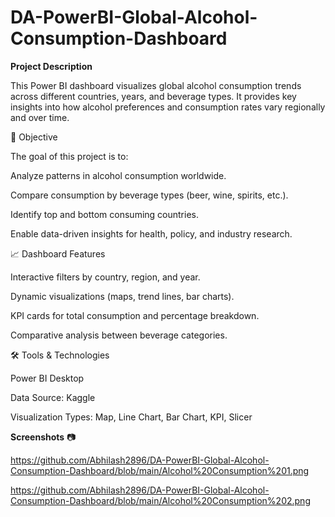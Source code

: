 # DA-PowerBI-Global-Alcohol-Consumption-Dashboard

**Project Description**

This Power BI dashboard visualizes global alcohol consumption trends across different countries, years, and beverage types. It provides key insights into how alcohol preferences and consumption rates vary regionally and over time.

🎯 Objective

The goal of this project is to:

Analyze patterns in alcohol consumption worldwide.

Compare consumption by beverage types (beer, wine, spirits, etc.).

Identify top and bottom consuming countries.

Enable data-driven insights for health, policy, and industry research.



📈 Dashboard Features

Interactive filters by country, region, and year.

Dynamic visualizations (maps, trend lines, bar charts).

KPI cards for total consumption and percentage breakdown.

Comparative analysis between beverage categories.

🛠️ Tools & Technologies

Power BI Desktop

Data Source: Kaggle

Visualization Types: Map, Line Chart, Bar Chart, KPI, Slicer

**Screenshots** 📷

https://github.com/Abhilash2896/DA-PowerBI-Global-Alcohol-Consumption-Dashboard/blob/main/Alcohol%20Consumption%201.png

https://github.com/Abhilash2896/DA-PowerBI-Global-Alcohol-Consumption-Dashboard/blob/main/Alcohol%20Consumption%202.png
